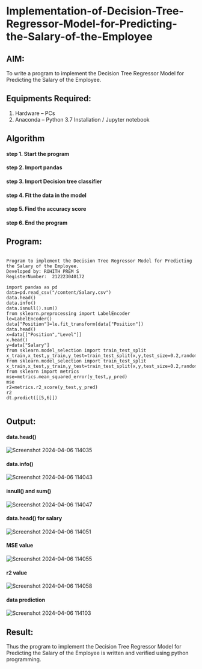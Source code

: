 # Implementation-of-Decision-Tree-Regressor-Model-for-Predicting-the-Salary-of-the-Employee

## AIM:
To write a program to implement the Decision Tree Regressor Model for Predicting the Salary of the Employee.

## Equipments Required:
1. Hardware – PCs
2. Anaconda – Python 3.7 Installation / Jupyter notebook

## Algorithm
#### step 1. Start the program
#### step 2. Import pandas
#### step 3. Import Decision tree classifier
#### step 4. Fit the data in the model
#### step 5. Find the accuracy score
#### step 6. End the program


## Program:
```

Program to implement the Decision Tree Regressor Model for Predicting the Salary of the Employee.
Developed by: ROHITH PREM S
RegisterNumber:  212223040172
```
```
import pandas as pd
data=pd.read_csv("/content/Salary.csv")
data.head()
data.info()
data.isnull().sum()
from sklearn.preprocessing import LabelEncoder
le=LabelEncoder()
data["Position"]=le.fit_transform(data["Position"])
data.head()
x=data[["Position","Level"]]
x.head()
y=data["Salary"]
from sklearn.model_selection import train_test_split
x_train,x_test,y_train,y_test=train_test_split(x,y,test_size=0.2,random_state=2)
from sklearn.model_selection import train_test_split
x_train,x_test,y_train,y_test=train_test_split(x,y,test_size=0.2,random_state=2)
from sklearn import metrics
mse=metrics.mean_squared_error(y_test,y_pred) 
mse
r2=metrics.r2_score(y_test,y_pred)
r2
dt.predict([[5,6]])


```

## Output:
#### data.head()
![Screenshot 2024-04-06 114035](https://github.com/rohithprem18/Implementation-of-Decision-Tree-Regressor-Model-for-Predicting-the-Salary-of-the-Employee/assets/146315115/69666c35-6fac-4e88-8d42-0119bdb0ce89)

#### data.info()
![Screenshot 2024-04-06 114043](https://github.com/rohithprem18/Implementation-of-Decision-Tree-Regressor-Model-for-Predicting-the-Salary-of-the-Employee/assets/146315115/2de5b878-0b66-42c0-bac7-cb3a9b6fba0d)

#### isnull() and sum()
![Screenshot 2024-04-06 114047](https://github.com/rohithprem18/Implementation-of-Decision-Tree-Regressor-Model-for-Predicting-the-Salary-of-the-Employee/assets/146315115/19e992d1-f22c-4492-a088-760d25dc607f)

#### data.head() for salary 
![Screenshot 2024-04-06 114051](https://github.com/rohithprem18/Implementation-of-Decision-Tree-Regressor-Model-for-Predicting-the-Salary-of-the-Employee/assets/146315115/17415255-3f43-4983-8cd6-337e31da5153)

#### MSE value
![Screenshot 2024-04-06 114055](https://github.com/rohithprem18/Implementation-of-Decision-Tree-Regressor-Model-for-Predicting-the-Salary-of-the-Employee/assets/146315115/8e9b12d9-c5a6-4608-ab3a-eea15dc71a74)

#### r2 value
![Screenshot 2024-04-06 114058](https://github.com/rohithprem18/Implementation-of-Decision-Tree-Regressor-Model-for-Predicting-the-Salary-of-the-Employee/assets/146315115/798096c3-f0a1-4a08-8643-68ed09c7d2e0)

#### data prediction
![Screenshot 2024-04-06 114103](https://github.com/rohithprem18/Implementation-of-Decision-Tree-Regressor-Model-for-Predicting-the-Salary-of-the-Employee/assets/146315115/7c815154-c5c4-423a-b089-c2aed30ab908)


## Result:
Thus the program to implement the Decision Tree Regressor Model for Predicting the Salary of the Employee is written and verified using python programming.
